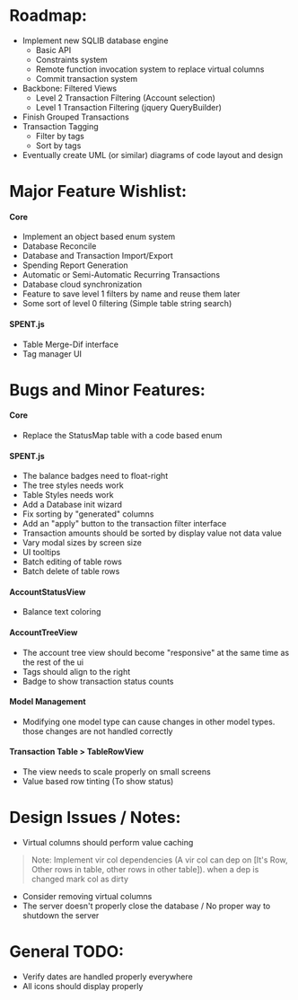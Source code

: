 # Roadmap:
- Implement new SQLIB database engine
    - Basic API
    - Constraints system
    - Remote function invocation system to replace virtual columns
    - Commit transaction system 
- Backbone: Filtered Views
    - Level 2 Transaction Filtering (Account selection)
    - Level 1 Transaction Filtering (jquery QueryBuilder)
- Finish Grouped Transactions
- Transaction Tagging
    - Filter by tags
    - Sort by tags
- Eventually create UML (or similar) diagrams of code layout and design

# Major Feature Wishlist:

#### Core
- Implement an object based enum system
- Database Reconcile
- Database and Transaction Import/Export
- Spending Report Generation
- Automatic or Semi-Automatic Recurring Transactions
- Database cloud synchronization
- Feature to save level 1 filters by name and reuse them later
- Some sort of level 0 filtering (Simple table string search)

#### SPENT.js
- Table Merge-Dif interface
- Tag manager UI

# Bugs and Minor Features:
#### Core
- Replace the StatusMap table with a code based enum

#### SPENT.js
- The balance badges need to float-right
- The tree styles needs work
- Table Styles needs work
- Add a Database init wizard
- Fix sorting by "generated" columns
- Add an "apply" button to the transaction filter interface
- Transaction amounts should be sorted by display value not data value
- Vary modal sizes by screen size
- UI tooltips
- Batch editing of table rows
- Batch delete of table rows

#### AccountStatusView
- Balance text coloring

#### AccountTreeView
- The account tree view should become "responsive" at the same time as the rest of the ui
- Tags should align to the right
- Badge to show transaction status counts

#### Model Management
- Modifying one model type can cause changes in other model types. those changes are not handled correctly

#### Transaction Table > TableRowView
- The view needs to scale properly on small screens
- Value based row tinting (To show status)

# Design Issues / Notes:
- Virtual columns should perform value caching
> Note: Implement vir col dependencies (A vir col can dep on [It's Row, Other rows in table, other rows in other table]). when a dep is changed mark col as dirty

- Consider removing virtual columns
- The server doesn't properly close the database / No proper way to shutdown the server

# General TODO:
- Verify dates are handled properly everywhere
- All icons should display properly



